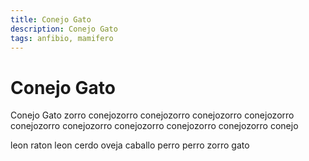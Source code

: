 ```yaml
---
title: Conejo Gato
description: Conejo Gato
tags: anfibio, mamifero
---
```


# Conejo Gato

Conejo Gato zorro conejozorro conejozorro conejozorro conejozorro conejozorro conejozorro conejozorro conejozorro conejozorro conejo

leon raton leon cerdo oveja caballo perro perro zorro gato